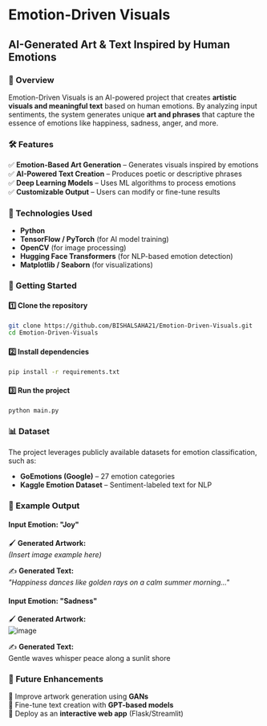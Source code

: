 # Emotion-Driven Visuals

## AI-Generated Art & Text Inspired by Human Emotions

### **📌 Overview**

Emotion-Driven Visuals is an AI-powered project that creates **artistic visuals and meaningful text** based on human emotions. By analyzing input sentiments, the system generates unique **art and phrases** that capture the essence of emotions like happiness, sadness, anger, and more.

### **🛠️ Features**

✅ **Emotion-Based Art Generation** – Generates visuals inspired by emotions\
✅ **AI-Powered Text Creation** – Produces poetic or descriptive phrases\
✅ **Deep Learning Models** – Uses ML algorithms to process emotions\
✅ **Customizable Output** – Users can modify or fine-tune results

### **🔧 Technologies Used**

- **Python**
- **TensorFlow / PyTorch** (for AI model training)
- **OpenCV** (for image processing)
- **Hugging Face Transformers** (for NLP-based emotion detection)
- **Matplotlib / Seaborn** (for visualizations)

### **🚀 Getting Started**

#### **1️⃣ Clone the repository**

```bash
git clone https://github.com/BISHALSAHA21/Emotion-Driven-Visuals.git
cd Emotion-Driven-Visuals
```

#### **2️⃣ Install dependencies**

```bash
pip install -r requirements.txt
```

#### **3️⃣ Run the project**

```bash
python main.py
```

### **📊 Dataset**

The project leverages publicly available datasets for emotion classification, such as:

- **GoEmotions (Google)** – 27 emotion categories
- **Kaggle Emotion Dataset** – Sentiment-labeled text for NLP

### **🎨 Example Output**

#### **Input Emotion: "Joy"**

🖌 **Generated Artwork:**\
*(Insert image example here)*

✍ **Generated Text:**\
*"Happiness dances like golden rays on a calm summer morning..."*

#### **Input Emotion: "Sadness"**

🖌 **Generated Artwork:**\
![image](https://github.com/user-attachments/assets/e7114fe1-3d41-49d5-bcaf-67b449ba7043)



✍ **Generated Text:**\
Gentle waves whisper peace along a sunlit shore

### **🔮 Future Enhancements**

🚀 Improve artwork generation using **GANs**\
🚀 Fine-tune text creation with **GPT-based models**\
🚀 Deploy as an **interactive web app** (Flask/Streamlit)



